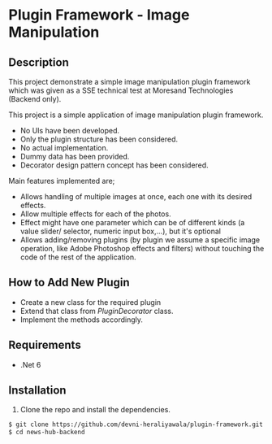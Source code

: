 # Plugin Framework - Image Manipulation

## Description
This project demonstrate a simple image manipulation plugin framework which was given as a SSE technical test at Moresand Technologies (Backend only). 


This project is a simple application of image manipulation plugin framework. 

- No UIs have been developed. 
- Only the plugin structure has been considered. 
- No actual implementation. 
- Dummy data has been provided.
- Decorator design pattern concept has been considered.


Main features implemented are;

- Allows handling of multiple images at once, each one with its desired effects.
- Allow multiple effects for each of the photos.
- Effect might have one parameter which can be of different kinds (a value slider/ selector, numeric input box,...), but it's optional
- Allows adding/removing plugins (by plugin we assume a specific image operation, like Adobe Photoshop effects and filters) without touching the code of the rest of the application.

## How to Add New Plugin
- Create a new class for the required plugin
- Extend that class from *PluginDecorator* class.
- Implement the methods accordingly.


## Requirements 
- .Net 6

## Installation
1. Clone the repo and install the dependencies.
```bash
$ git clone https://github.com/devni-heraliyawala/plugin-framework.git
$ cd news-hub-backend
